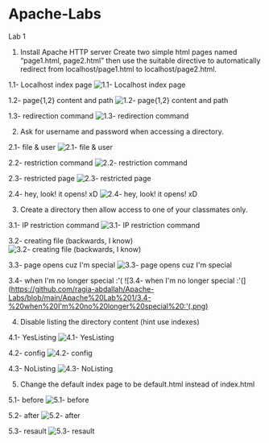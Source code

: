 # Apache-Labs
Lab 1

1. Install Apache HTTP server Create two simple html pages named “page1.html, page2.html” then use the suitable directive to automatically redirect from localhost/page1.html to localhost/page2.html.

1.1- Localhost index page
![1.1- Localhost index page](https://github.com/ragia-abdallah/Apache-Labs/blob/main/Apache%20Lab%201/1.1-%20Localhost%20index%20page.png)

1.2- page{1,2} content and path
![1.2- page{1,2} content and path](https://github.com/ragia-abdallah/Apache-Labs/blob/main/Apache%20Lab%201/1.2-%20page%7B1%2C2%7D%20content%20and%20path.png)

1.3- redirection command
![1.3- redirection command](https://github.com/ragia-abdallah/Apache-Labs/blob/main/Apache%20Lab%201/1.3-%20redirection%20command.png)


2. Ask for username and password when accessing a directory.

2.1- file & user
![2.1- file & user](https://github.com/ragia-abdallah/Apache-Labs/blob/main/Apache%20Lab%201/2.1-%20file%20%26%20user.png)

2.2- restriction command
![2.2- restriction command](https://github.com/ragia-abdallah/Apache-Labs/blob/main/Apache%20Lab%201/2.2-%20restriction%20command.png)

2.3- restricted page
![2.3- restricted page](https://github.com/ragia-abdallah/Apache-Labs/blob/main/Apache%20Lab%201/2.3-%20restricted%20page.png)

2.4- hey, look! it opens! xD
![2.4- hey, look! it opens! xD](https://github.com/ragia-abdallah/Apache-Labs/blob/main/Apache%20Lab%201/2.4-%20hey%2C%20look!%20it%20opens!%20xD.png)

3. Create a directory then allow access to one of your classmates only.

3.1- IP restriction command
![3.1- IP restriction command](https://github.com/ragia-abdallah/Apache-Labs/blob/main/Apache%20Lab%201/3.1-%20IP%20restriction%20command.png)

3.2- creating file (backwards, I know)
![3.2- creating file (backwards, I know)](https://github.com/ragia-abdallah/Apache-Labs/blob/main/Apache%20Lab%201/3.2-%20creating%20file%20(backwards%2C%20I%20know).png)

3.3- page opens cuz I'm special
![3.3- page opens cuz I'm special](https://github.com/ragia-abdallah/Apache-Labs/blob/main/Apache%20Lab%201/3.3-%20page%20opens%20cuz%20I'm%20special.png)

3.4- when I'm no longer special :'(
![3.4- when I'm no longer special :'(](https://github.com/ragia-abdallah/Apache-Labs/blob/main/Apache%20Lab%201/3.4-%20when%20I'm%20no%20longer%20special%20:'(.png)

4. Disable listing the directory content (hint use indexes)

4.1- YesListing
![4.1- YesListing](https://github.com/ragia-abdallah/Apache-Labs/blob/main/Apache%20Lab%201/4.1-%20YesListing.png)

4.2- config
![4.2- config](https://github.com/ragia-abdallah/Apache-Labs/blob/main/Apache%20Lab%201/4.2-%20config.png)

4.3- NoListing
![4.3- NoListing](https://github.com/ragia-abdallah/Apache-Labs/blob/main/Apache%20Lab%201/4.3-%20NoListing.png)

5. Change the default index page to be default.html instead of index.html

5.1- before
![5.1- before](https://github.com/ragia-abdallah/Apache-Labs/blob/main/Apache%20Lab%201/5.1-%20before.png)

5.2- after
![5.2- after](https://github.com/ragia-abdallah/Apache-Labs/blob/main/Apache%20Lab%201/5.2-%20after.png)

5.3- resault
![5.3- resault](https://github.com/ragia-abdallah/Apache-Labs/blob/main/Apache%20Lab%201/5.3-%20resault.png)




